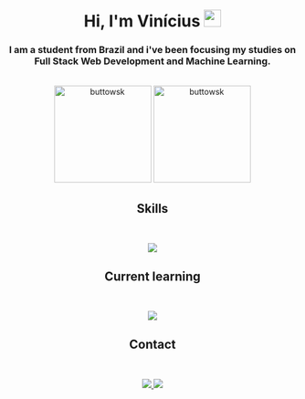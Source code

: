 <h1 align="center">Hi, I'm Vinícius <img src="https://media.giphy.com/media/hvRJCLFzcasrR4ia7z/giphy.gif" width="30px"/></h1>
<h3 align="center">I am a student from Brazil and i've been focusing my studies on Full Stack Web Development and Machine Learning.</h3>
<br/>
<div align="center" >
 <img height="170rem" src="https://github-readme-stats.vercel.app/api/top-langs?username=buttowsk&show_icons=true&layout=compact&theme=gruvbox&border_radius=12" alt="buttowsk" />
 <img height="170rem" src="https://github-readme-stats.vercel.app/api?username=buttowsk&show_icons=true&theme=gruvbox&border_radius=12" alt="buttowsk" />
</div>
 
<h2 align="center">Skills </h2>

<div style="display: inline_block"><br>
<p align="center">
  <a href="https://skillicons.dev" target="_blank">
    <img src="https://skillicons.dev/icons?i=python,django,flask,docker,idea,react,styledcomponents,vite,js,css,html" />
  </a>
</p>
</div>
  
<h2 align="center">Current learning</h2>
<div style="display: inline_block"><br>
<p align="center">
  <a href="https://skillicons.dev" target="_blank">
    <img src="https://skillicons.dev/icons?i=kubernetes,ruby,rails,rabbitmq" />
  </a>
</p>
</div>

  
<h2 align="center">Contact </h2>

<div style="display: inline_block"><br>
<p align="center">
  <a href="https://discord.gg/yqfh8yha">
    <img src="https://skillicons.dev/icons?i=discord" />
  </a>
  <a href="https://www.linkedin.com/in/vinícius-nunes-3a26b9268/">
    <img src="https://skillicons.dev/icons?i=linkedin" />
  </a>
</p>
</div>

